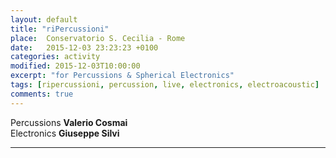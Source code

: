 ```yaml
---
layout: default
title: "riPercussioni"
place:  Conservatorio S. Cecilia - Rome
date:   2015-12-03 23:23:23 +0100
categories: activity
modified: 2015-12-03T10:00:00
excerpt: "for Percussions & Spherical Electronics"
tags: [ripercussioni, percussion, live, electronics, electroacoustic]
comments: true
---
```


Percussions **Valerio Cosmai**    
Electronics **Giuseppe Silvi**

---
